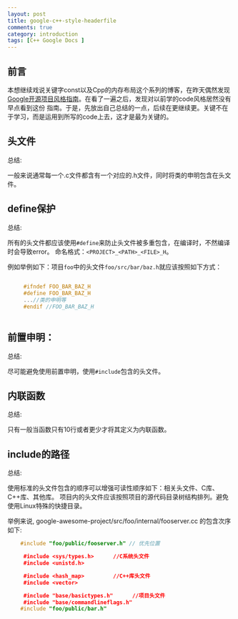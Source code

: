 ```yaml
---
layout: post
title: google-c++-style-headerfile  
comments: true
category: introduction
tags: [C++ Google Docs ]  
---
```


## 前言

本想继续戏说关键字const以及Cpp的内存布局这个系列的博客，在昨天偶然发现[Google开源项目风格指南](http://zh-google-styleguide.readthedocs.io/en/latest/google-cpp-styleguide/headers/)。在看了一遍之后，发现对以前学的code风格居然没有早点看到这份
指南。于是，先放出自己总结的一点，后续在更继续更。关键不在于学习，而是运用到所写的code上去，这才是最为关键的。

## 头文件


总结:

一般来说通常每一个.c文件都含有一个对应的.h文件，同时将类的申明包含在头文件。


## define保护

总结:

 所有的头文件都应该使用``#define``来防止头文件被多重包含，在编译时，不然编译时会导致error。
 命名格式：``<PROJECT>_<PATH>_<FILE>_H``。
 

 例如举例如下：项目``foo``中的头文件``foo/src/bar/baz.h``就应该按照如下方式：
 
```C++
  
     #ifndef FOO_BAR_BAZ_H
     #define FOO_BAR_BAZ_H
     ...//类的申明等
     #endif //FOO_BAR_BAZ_H
     
```

## 前置申明：

  
 总结:
  
 尽可能避免使用前置申明，使用``#include``包含的头文件。
      
   
 
 
 ##  内联函数

 总结:
 
 只有一般当函数只有10行或者更少才将其定义为内联函数。
 
 
 
 ##  include的路径
 
 总结:
  
  使用标准的头文件包含的顺序可以增强可读性顺序如下：相关头文件、C库、C++库、其他库。
  项目内的头文件应该按照项目的源代码目录树结构排列。避免使用Linux特殊的快捷目录。
  

  举例来说, google-awesome-project/src/foo/internal/fooserver.cc 的包含次序如下:
  
  ```C++
      #include "foo/public/fooserver.h" // 优先位置

      #include <sys/types.h>      //C系统头文件
      #include <unistd.h>

      #include <hash_map>         //C++库头文件
      #include <vector>

      #include "base/basictypes.h"      //项目头文件
      #include "base/commandlineflags.h"
      #include "foo/public/bar.h"
 ```
  

